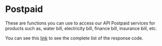 # Postpaid
These are functions you can use to access our API Postpaid services for products such as, water bill, electricity bill, finance bill, insurance bill, etc.

You can see this [link](https://api.iak.id/docs/reference/docs/postpaid/response-code.md) to see the complete list of the response code.